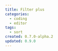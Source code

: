 ```yaml
---
title: Filter plus
categories:
  - coding
  - editor
tags:
  - sort
created: 0.7.0-alpha.2
updated: 0.9.0
---
```

